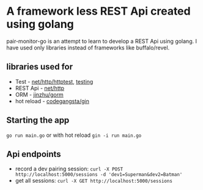 # A framework less REST Api created using golang

pair-monitor-go is an attempt to learn to develop a REST Api using golang. 
I have used only libraries instead of frameworks like buffalo/revel. 

## libraries used for

- Test - [net/http/httptest](https://golang.org/pkg/net/http/httptest/), [testing](https://golang.org/pkg/testing/)
- REST Api - [net/http](https://golang.org/pkg/net/http) 
- ORM - [jinzhu/gorm](https://github.com/jinzhu/gorm)
- hot reload - [codegangsta/gin](https://github.com/codegangsta/gin)

## Starting the app
`go run main.go` or 
with hot reload `gin -i run main.go`

## Api endpoints
- record a dev pairing session: `curl -X POST http://localhost:5000/sessions -d 'dev1=Superman&dev2=Batman'`
- get all sessions: `curl -X GET http://localhost:5000/sessions`
